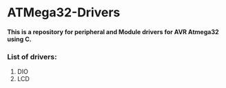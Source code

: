 # ATMega32-Drivers
#### This is a repository for peripheral and Module drivers for AVR Atmega32 using C.

### List of drivers:
  1. DIO
  2. LCD
